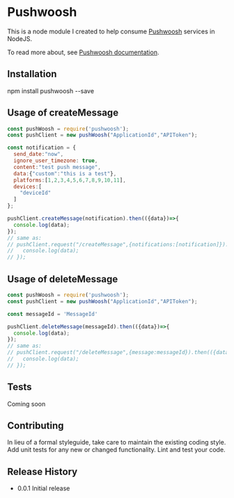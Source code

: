 Pushwoosh
================

This is a node module I created to help consume [Pushwoosh](https://pushwoosh.com) services in NodeJS.

To read more about, see [Pushwoosh documentation](https://docs.pushwoosh.com/platform-docs/).

## Installation

  npm install pushwoosh --save



## Usage of createMessage
```javascript
const pushWoosh = require('pushwoosh');
const pushClient = new pushWoosh("ApplicationId","APIToken");

const notification = {
  send_date:"now",
  ignore_user_timezone: true,
  content:"test push message",
  data:{"custom":"this is a test"},
  platforms:[1,2,3,4,5,6,7,8,9,10,11],
  devices:[
    "deviceId"
  ]
};

pushClient.createMessage(notification).then(({data})=>{
  console.log(data);
});
// same as:
// pushClient.request("/createMessage",{notifications:[notification]}).then(({data})=>{
//   console.log(data);
// });
```

## Usage of deleteMessage
```javascript
const pushWoosh = require('pushwoosh');
const pushClient = new pushWoosh("ApplicationId","APIToken");

const messageId = 'MessageId'

pushClient.deleteMessage(messageId).then(({data})=>{
  console.log(data);
});
// same as:
// pushClient.request("/deleteMessage",{message:messageId}).then(({data})=>{
//   console.log(data);
// });
```

## Tests

Coming soon

## Contributing

In lieu of a formal styleguide, take care to maintain the existing coding style.
Add unit tests for any new or changed functionality. Lint and test your code.

## Release History

* 0.0.1 Initial release